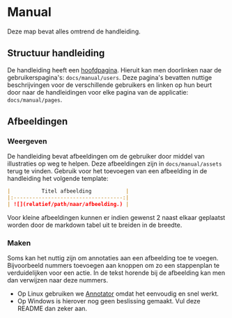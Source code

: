 # Manual

Deze map bevat alles omtrend de handleiding.

## Structuur handleiding
De handleiding heeft een [hoofdpagina](./manual_home.md).
Hieruit kan men doorlinken naar de gebruikerspagina's: `docs/manual/users`.
Deze pagina's bevatten nuttige beschrijvingen voor de verschillende gebruikers en
linken op hun beurt door naar de handleidingen voor elke pagina van de applicatie: `docs/manual/pages`.

## Afbeeldingen
### Weergeven
De handleiding bevat afbeeldingen om de gebruiker door middel van illustraties op weg te helpen.
Deze afbeeldingen zijn in `docs/manual/assets` terug te vinden. Gebruik voor het toevoegen
van een afbeelding in de handleiding het volgende template:

```markdown
|          Titel afbeelding           |
|:-----------------------------------:|
| ![](relatief/path/naar/afbeelding.) |
```
Voor kleine afbeeldingen kunnen er indien gewenst 2 naast elkaar geplaatst worden
door de markdown tabel uit te breiden in de breedte.

### Maken
Soms kan het nuttig zijn om annotaties aan een afbeelding toe te voegen. Bijvoorbeeld nummers
toevoegen aan knoppen om zo een stappenplan te verduidelijken voor een actie. In de tekst horende
bij de afbeelding kan men dan verwijzen naar deze nummers.

- Op Linux gebruiken we [Annotator](https://github.com/phase1geo/Annotator) omdat het eenvoudig
en snel werkt.
- Op Windows is hierover nog geen beslissing gemaakt. Vul deze README dan zeker aan.
